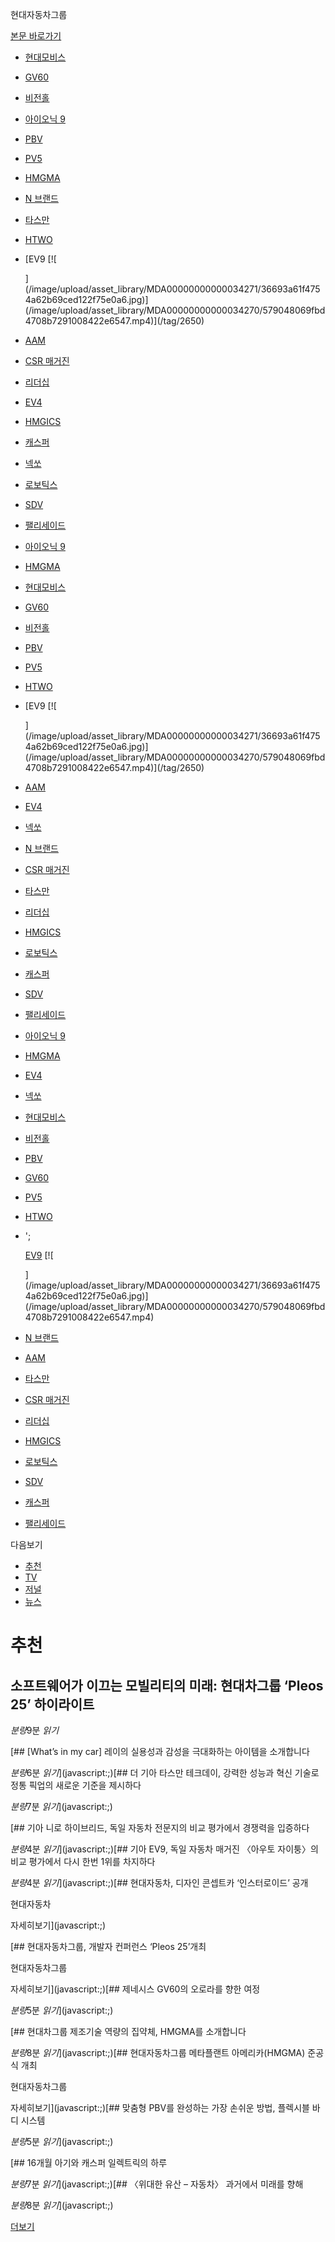 현대자동차그룹






[본문 바로가기](#container)




* [현대모비스](/tag/756)
* [GV60](/tag/1182)
* [비전홀](/tag/2745)

* [아이오닉 9](/tag/3020)
* [PBV](/tag/1012)
* [PV5](/tag/2862)
* [HMGMA](/tag/3206)
* [N 브랜드](/tag/2668)
* [타스만](/tag/3019)

* [HTWO](/tag/1008)
* [EV9
  [![

  ](/image/upload/asset_library/MDA00000000000034271/36693a61f4754a62b69ced122f75e0a6.jpg)](/image/upload/asset_library/MDA00000000000034270/579048069fbd4708b7291008422e6547.mp4)](/tag/2650)
* [AAM](/tag/2369)

* [CSR 매거진](https://csr-magazine.hyundaimotorgroup.com )
* [리더십](/about-us/leadership)
* [EV4](/tag/2844)
* [HMGICS](/tag/1477)
* [캐스퍼](/tag/933)
* [넥쏘](/tag/884)

* [로보틱스](/tag/1021)
* [SDV](/tag/2465)
* [팰리세이드](/tag/878)

* [아이오닉 9](/tag/3020)
* [HMGMA](/tag/3206)

* [현대모비스](/tag/756)
* [GV60](/tag/1182)
* [비전홀](/tag/2745)
* [PBV](/tag/1012)

* [PV5](/tag/2862)
* [HTWO](/tag/1008)
* [EV9
  [![

  ](/image/upload/asset_library/MDA00000000000034271/36693a61f4754a62b69ced122f75e0a6.jpg)](/image/upload/asset_library/MDA00000000000034270/579048069fbd4708b7291008422e6547.mp4)](/tag/2650)
* [AAM](/tag/2369)

* [EV4](/tag/2844)
* [넥쏘](/tag/884)

* [N 브랜드](/tag/2668)
* [CSR 매거진](https://csr-magazine.hyundaimotorgroup.com )
* [타스만](/tag/3019)
* [리더십](/about-us/leadership)
* [HMGICS](/tag/1477)

* [로보틱스](/tag/1021)
* [캐스퍼](/tag/933)
* [SDV](/tag/2465)
* [팰리세이드](/tag/878)

* [아이오닉 9](/tag/3020)
* [HMGMA](/tag/3206)
* [EV4](/tag/2844)
* [넥쏘](/tag/884)

* [현대모비스](/tag/756)
* [비전홀](/tag/2745)
* [PBV](/tag/1012)
* [GV60](/tag/1182)
* [PV5](/tag/2862)
* [HTWO](/tag/1008)
* ';

  [EV9](/tag/2650)
  [![

  ](/image/upload/asset_library/MDA00000000000034271/36693a61f4754a62b69ced122f75e0a6.jpg)](/image/upload/asset_library/MDA00000000000034270/579048069fbd4708b7291008422e6547.mp4)

* [N 브랜드](/tag/2668)
* [AAM](/tag/2369)
* [타스만](/tag/3019)
* [CSR 매거진](https://csr-magazine.hyundaimotorgroup.com )
* [리더십](/about-us/leadership)
* [HMGICS](/tag/1477)
* [로보틱스](/tag/1021)
* [SDV](/tag/2465)
* [캐스퍼](/tag/933)
* [팰리세이드](/tag/878)

다음보기



* [추천](/main/mainRecommend)
* [TV](/main/mainTv?tabYn=Y)
* [저널](/main/mainJournal?tabYn=Y)
* [뉴스](/news/newsMain)




# 추천

## 소프트웨어가 이끄는 모빌리티의 미래: 현대차그룹 ‘Pleos 25’ 하이라이트

*분량*9분 *읽기*



[## [What’s in my car] 레이의 실용성과 감성을 극대화하는 아이템을 소개합니다

*분량*6분 *읽기*](javascript:;)[## 더 기아 타스만 테크데이, 강력한 성능과 혁신 기술로 정통 픽업의 새로운 기준을 제시하다

*분량*7분 *읽기*](javascript:;)



[## 기아 니로 하이브리드, 독일 자동차 전문지의 비교 평가에서 경쟁력을 입증하다

*분량*4분 *읽기*](javascript:;)[## 기아 EV9, 독일 자동차 매거진 〈아우토 자이퉁〉의 비교 평가에서 다시 한번 1위를 차지하다

*분량*4분 *읽기*](javascript:;)[## 현대자동차, 디자인 콘셉트카 ‘인스터로이드’ 공개

현대자동차

 자세히보기](javascript:;)

[## 현대자동차그룹, 개발자 컨퍼런스 ‘Pleos 25’개최

현대자동차그룹

 자세히보기](javascript:;)[## 제네시스 GV60의 오로라를 향한 여정

*분량*5분 *읽기*](javascript:;)

[## 현대차그룹 제조기술 역량의 집약체, HMGMA를 소개합니다

*분량*8분 *읽기*](javascript:;)[## 현대자동차그룹 메타플랜트 아메리카(HMGMA) 준공식 개최

현대자동차그룹

 자세히보기](javascript:;)[## 맞춤형 PBV를 완성하는 가장 손쉬운 방법, 플렉시블 바디 시스템

*분량*5분 *읽기*](javascript:;)

[## 16개월 아기와 캐스퍼 일렉트릭의 하루

*분량*7분 *읽기*](javascript:;)[## 〈위대한 유산 – 자동차〉 과거에서 미래를 향해

*분량*8분 *읽기*](javascript:;)

[더보기](javascript:;)